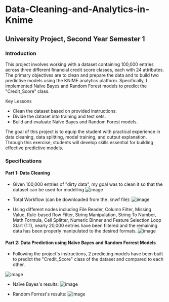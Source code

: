 # Data-Cleaning-and-Analytics-in-Knime
## University Project, Second Year Semester 1
### Introduction
This project involves working with a dataset containing 100,000 entries across three different financial credit score classes, each with 24 attributes. The primary objectives are to clean and prepare the data and to build two predictive models using the KNIME analytics platform. Specifically, I implemented Naïve Bayes and Random Forest models to predict the "Credit_Score" class.

Key Lessons
  - Clean the dataset based on provided instructions.
  - Divide the dataset into training and test sets.
  - Build and evaluate Naïve Bayes and Random Forest models.

The goal of this project is to equip the student with practical experience in data cleaning, data splitting, model training, and output explanation. Through this exercise, students will develop skills essential for building effective predictive models.

### Specifications
#### Part 1: Data Cleaning
  - Given 100,000 entries of "dirty data", my goal was to clean it so that the dataset can be used for modelling
![image](https://github.com/DanNgo4/Data-Cleaning-and-Analytics-in-Knime/assets/127183060/107548eb-0988-4327-9445-cde9ea9c27c4)

  - Total Workflow (can be downloaded from the .knwf file):
![image](https://github.com/DanNgo4/Data-Cleaning-and-Analytics-in-Knime/assets/127183060/1368196b-60ef-4e48-86a3-fef666bd955a)

  - Using different nodes including File Reader, Column Filter, Missing Value, Rule-based Row Filter, String Manipulation, String To Number, Math Formula, Cell Splitter, Numeric Binner and Feature Selection Loop Start (1:1), nearly 20,000 entries have been filtered and the remaining data has been properly manipulated to the desired formats.
![image](https://github.com/DanNgo4/Data-Cleaning-and-Analytics-in-Knime/assets/127183060/872e35d2-5add-40c5-90cd-5b45d2907db8)

#### Part 2: Data Prediction using Naïve Bayes and Random Forrest Models
  - Following the project's instructions, 2 predicting models have been built to predict the "Credit_Score" class of the dataset and compared to each other.

![image](https://github.com/DanNgo4/Data-Cleaning-and-Analytics-in-Knime/assets/127183060/11010da2-0cc9-43da-90a7-e2b47eaef041)

  - Naïve Bayes's results:
      ![image](https://github.com/DanNgo4/Data-Cleaning-and-Analytics-in-Knime/assets/127183060/5159cdd8-28e7-4185-bb21-f887a9f5b580)

  - Random Forrest's results:
      ![image](https://github.com/DanNgo4/Data-Cleaning-and-Analytics-in-Knime/assets/127183060/1d7304e7-af6c-48ff-b5f5-639a5ec5d928)



